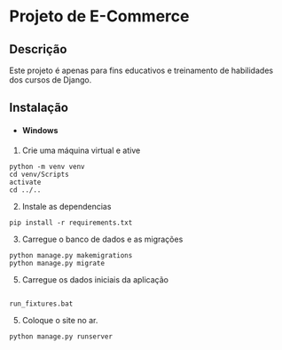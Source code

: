 # Projeto de E-Commerce

## Descrição
Este projeto é apenas para fins educativos e treinamento de habilidades dos cursos de Django. 

## Instalação


* #### Windows

1. Crie uma máquina virtual e ative
```
python -m venv venv
cd venv/Scripts
activate
cd ../..
```

2. Instale as dependencias
```
pip install -r requirements.txt
```

3. Carregue o banco de dados e as migrações
```
python manage.py makemigrations
python manage.py migrate
```

5. Carregue os dados iniciais da aplicação
```

run_fixtures.bat

```


5. Coloque o site no ar.
```
python manage.py runserver
```
